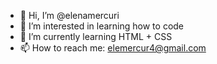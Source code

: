 - 👋 Hi, I’m @elenamercuri
- 👀 I’m interested in learning how to code
- 🌱 I’m currently learning HTML + CSS
- 📫 How to reach me: elemercur4@gmail.com

<!---
elenamercuri/elenamercuri is a ✨ special ✨ repository because its `README.md` (this file) appears on your GitHub profile.
You can click the Preview link to take a look at your changes.
--->
